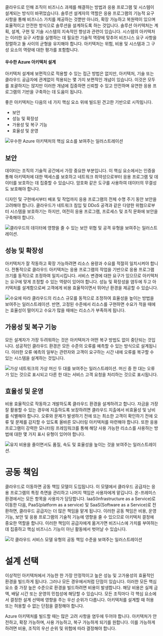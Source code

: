 클라우드로 인해 조직이 비즈니스 과제를 해결하는 방법과 응용 프로그램 및 시스템이 설계되는 방식이 바뀌었습니다. 솔루션 설계자의 역할은 응용 프로그램의 기능적 요구 사항을 통해 비즈니스 가치를 제공하는 것뿐만 아니라, 확장 가능하고 복원력이 있으며 효율적이고 안전한 방식으로 솔루션을 설계하도록 하는 것입니다. 솔루션 아키텍처는 계획, 설계, 구현 및 기술 시스템의 지속적인 향상과 관련이 있습니다. 시스템의 아키텍처는 이러한 요구 사항을 실행하는 데 필요한 기술적 역량에 맞추어 비즈니스 요구 사항을 정렬하고 둘 사이의 균형을 유지해야 합니다. 아키텍처는 위험, 비용 및 시스템과 그 구성 요소의 역량에 대한 평가를 포함합니다.

#### <a name="design-a-great-azure-architecture"></a>우수한 Azure 아키텍처 설계

<!-- TODO: revisit this video after Ignite -->
<!-- > VIDEO: https://www.microsoft.com/videoplayer/embed/RE2yEv2 -->

아키텍처 설계에 보편적으로 적용할 수 있는 접근 방법은 없지만, 아키텍처, 기술 또는 클라우드 공급자에 관계없이 적용되는 몇 가지 보편적인 개념이 있습니다. 이것은 모두를 포괄하지는 않지만 이러한 개념에 집중하면 신뢰할 수 있고 안전하며 유연한 응용 프로그램의 기반을 구축하는 데 도움이 됩니다.

좋은 아키텍처는 다음의 네 가지 핵심 요소 위에 빌드된 견고한 기반으로 시작됩니다.

* 보안
* 성능 및 확장성
* 가용성 및 복구 기능
* 효율성 및 운영

![우수한 Azure 아키텍처의 핵심 요소를 보여주는 일러스트레이션](../media/pillars.png)

## <a name="security"></a>보안

데이터는 조직의 기술적 공간에서 가장 중요한 부분입니다. 이 핵심 요소에서는 인증을 통해 아키텍처에 대한 액세스를 보호하고 네트워크 취약성으로부터 응용 프로그램 및 데이터를 보호하는 데 집중할 수 있습니다. 암호화 같은 도구를 사용하여 데이터의 무결성도 보호해야 합니다.

디자인 및 구현에서부터 배포 및 작업까지 응용 프로그램의 전체 수명 주기 동안 보안을 고려해야 합니다. 클라우드가 네트워크 침입 및 DDoS 공격과 같은 다양한 위협으로부터 시스템을 보호하기는 하지만, 여전히 응용 프로그램, 프로세스 및 조직 문화에 보안을 구축해야 합니다.

![클라우드의 데이터에 영향을 줄 수 있는 보안 위협 및 공격 유형을 보여주는 일러스트레이션.](../media/security.png)

## <a name="performance-and-scalability"></a>성능 및 확장성

아키텍처가 잘 작동하고 확장 가능하려면 리소스 용량과 수요를 적절히 일치시켜야 합니다. 전통적으로 클라우드 아키텍처는 응용 프로그램의 작업을 기반으로 응용 프로그램 크기를 동적으로 조정하여 일치시킵니다. 서비스 변경에 대한 요구가 있으므로 아키텍처는 요구에 맞게 조정할 수 있는 역량이 있어야 합니다. 성능 및 확장성을 염두에 두고 아키텍처를 설계함으로써 고객에게 비용 효율적이면서 뛰어난 환경을 제공할 수 있습니다.

![수요에 따라 클라우드의 리소스 규모를 동적으로 조정하여 효율성을 높이는 방법을 보여주는 일러스트레이션. 반면, 고정된 수준에서 리소스를 구현하면 수요가 적을 때에는 효율성이 떨어지고 수요가 많을 때에는 리소스가 부족하게 됩니다.](../media/performance-demand.png)

## <a name="availability-and-recoverability"></a>가용성 및 복구 기능

모든 설계자가 가장 두려워하는 것은 아키텍처가 어떤 복구 방법도 없이 중단되는 것입니다. 성공적인 클라우드 환경은 모든 수준의 오류를 예측할 수 있는 방식으로 설계됩니다. 이러한 오류 예측의 일부는 관련자와 고객이 요구하는 시간 내에 오류를 복구할 수 있는 시스템을 설계하는 것입니다.

![가상 네트워크의 가상 머신 두 대를 보여주는 일러스트레이션. 머신 중 한 대는 오류가 있는 것으로 표시되고 다른 한 대는 서비스 고객 요청을 처리하는 것으로 표시됩니다.](../media/system-failure.png)

## <a name="efficiency-and-operations"></a>효율성 및 운영

비용 효율적으로 작동하고 개발하도록 클라우드 환경을 설계하려고 합니다. 자금을 가장 잘 활용할 수 있는 경우에 지출하도록 보장하려면 클라우드 지출에서 비효율성 및 낭비를 식별해야 합니다. 오류와 문제가 발생하기 전에 또는 최소한 고객이 확인하기 전에 오류 및 문제를 감지할 수 있도록 올바른 모니터링 아키텍처를 마련해야 합니다. 또한 응용 프로그램이 강력한 모니터링 프레임워크를 통해 해당 사용 가능한 리소스를 사용하는 방법에 대한 몇 가지 표시 유형이 있어야 합니다.

![유지 비용을 줄이면서도 품질, 속도 및 효율성을 높이는 것을 보여주는 일러스트레이션.](../media/efficiency.png)

# <a name="shared-responsibility"></a>공동 책임

클라우드로 이동하면 공동 책임 모델이 도입됩니다. 이 모델에서 클라우드 공급자는 응용 프로그램의 특정 측면을 관리하고 나머지 책임은 사용자에게 맡깁니다. 온-프레미스 환경에서는 모든 항목을 사용자가 담당합니다. IaaS(Infrastructure as a Service)로 이동한 다음, PaaS(platform as a service) 및 SaaS(Software as a Service)로 전환하면, 클라우드 공급자는 더 많은 책임을 맡게 됩니다. 이러한 공동 책임은 비용, 운영 기능, 보안 및 응용 프로그램의 기술적 기능에 영향을 줄 수 있으므로 아키텍처 결정에 중요한 역할을 합니다. 이러한 책임이 공급자에게 옮겨가면 비즈니스에 가치를 부여하는 데 집중하고 핵심 비즈니스 기능이 아닌 활동에서 벗어날 수 있습니다.

![각 클라우드 서비스 모델 유형의 공동 책임 수준을 보여주는 일러스트레이션](../media/cloud-responsibility-model.png)

# <a name="design-choices"></a>설계 선택

이상적인 아키텍처에서 가능한 한 가장 안정적이고 높은 성능 및 고가용성의 효율적인 환경을 빌드하게 됩니다. 그러나 모든 경우에서처럼 단점이 있습니다. 이러한 모든 핵심 요소 중 가장 높은 수준으로 환경을 빌드하려면 비용이 발생합니다. 해당 비용은 실제 금액, 배달 시간 또는 운영의 민첩성에 해당할 수 있습니다. 모든 조직마다 각 핵심 요소에서 결정한 설계 선택에 영향을 주는 우선 순위가 다릅니다. 아키텍처를 설계할 때 허용 또는 허용할 수 없는 단점을 결정해야 합니다.

Azure 아키텍처를 빌드할 때는 많은 고려 사항을 염두에 두어야 합니다. 아키텍처가 안전하고, 확장 가능하며, 사용 가능하고, 복구 가능하게 되기를 원합니다. 이를 가능하게 하려면 비용, 조직의 우선 순위 및 위험에 따라 결정해야 합니다.
